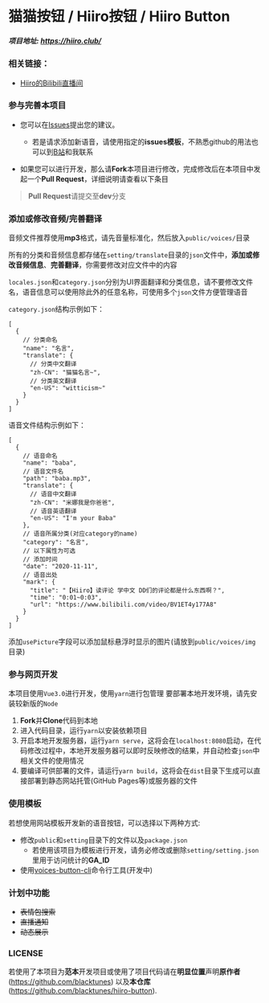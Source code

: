# 猫猫按钮 / Hiiro按钮 / Hiiro Button

##### 项目地址: https://hiiro.club/

### 相关链接：
- [Hiiro的Bilibili直播间](https://live.bilibili.com/21919321)

### 参与完善本项目

- 您可以在[Issues](https://github.com/blacktunes/hiiro-button/issues)提出您的建议。
  - 若是请求添加新语音，请使用指定的**issues模板**，不熟悉github的用法也可以到[B站](https://space.bilibili.com/1384118)和我联系

- 如果您可以进行开发，那么请**Fork**本项目进行修改，完成修改后在本项目中发起一个**Pull Request**，详细说明请查看以下条目
> **Pull Request**请提交至**dev**分支

### 添加或修改音频/完善翻译

音频文件推荐使用**mp3**格式，请先音量标准化，然后放入`public/voices/`目录

所有的分类和音频信息都存储在`setting/translate`目录的`json`文件中，**添加或修改音频信息**、**完善翻译**，你需要修改对应文件中的内容

`locales.json`和`category.json`分别为UI界面翻译和分类信息，请不要修改文件名，语音信息可以使用除此外的任意名称，可使用多个`json`文件方便管理语音


`category.json`结构示例如下：
```
[
  {
    // 分类命名
    "name": "名言",
    "translate": {
      // 分类中文翻译
      "zh-CN": "猫猫名言~",
      // 分类英文翻译
      "en-US": "witticism~"
    }
  }
]
```

语音文件结构示例如下：
```
[
  {
    // 语音命名
    "name": "baba",
    // 语音文件名
    "path": "baba.mp3",
    "translate": {
      // 语音中文翻译
      "zh-CN": "米娜我是你爸爸",
      // 语音英语翻译
      "en-US": "I'm your Baba"
    },
    // 语音所属分类(对应category的name)
    "category": "名言",
    // 以下属性为可选
    // 添加时间
    "date": "2020-11-11",
    // 语音出处
    "mark": {
      "title": "【Hiiro】读评论 学中文 DD们的评论都是什么东西啊？",
      "time": "0:01~0:03",
      "url": "https://www.bilibili.com/video/BV1ET4y177A8"
    }
  }
]
```
添加`usePicture`字段可以添加鼠标悬浮时显示的图片(请放到`public/voices/img`目录)

### 参与网页开发

本项目使用`Vue3.0`进行开发，使用`yarn`进行包管理
要部署本地开发环境，请先安装较新版的`Node`

1. **Fork**并**Clone**代码到本地
2. 进入代码目录，运行`yarn`以安装依赖项目
3. 开启本地开发服务器，运行`yarn serve`，这将会在`localhost:8080`启动，在代码修改过程中，本地开发服务器可以即时反映修改的结果，并自动检查`json`中相关文件的使用情况
4. 要编译可供部署的文件，请运行`yarn build`，这将会在`dist`目录下生成可以直接部署到静态网站托管(GitHub Pages等)或服务器的文件

### 使用模板

若想使用网站模板开发新的语音按钮，可以选择以下两种方式:
- 修改`public`和`setting`目录下的文件以及`package.json`
  - 若使用该项目为模板进行开发，请务必修改或删除`setting/setting.json`里用于访问统计的**GA_ID**
- 使用[voices-button-cli](https://github.com/blacktunes/voices-button-cli)命令行工具(开发中)

### 计划中功能
- ~~表情包搜索~~
- ~~直播通知~~
- ~~动态展示~~

### LICENSE
若使用了本项目为**范本**开发项目或使用了项目代码请在**明显位置**声明**原作者**(https://github.com/blacktunes) 以及**本仓库**(https://github.com/blacktunes/hiiro-button).